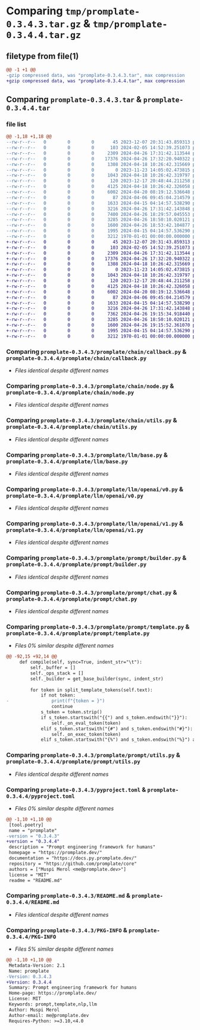 # Comparing `tmp/promplate-0.3.4.3.tar.gz` & `tmp/promplate-0.3.4.4.tar.gz`

## filetype from file(1)

```diff
@@ -1 +1 @@
-gzip compressed data, was "promplate-0.3.4.3.tar", max compression
+gzip compressed data, was "promplate-0.3.4.4.tar", max compression
```

## Comparing `promplate-0.3.4.3.tar` & `promplate-0.3.4.4.tar`

### file list

```diff
@@ -1,18 +1,18 @@
--rw-r--r--   0        0        0       45 2023-12-07 20:31:43.859313 promplate-0.3.4.3/promplate/__init__.py
--rw-r--r--   0        0        0      103 2024-02-05 14:52:39.251073 promplate-0.3.4.3/promplate/chain/__init__.py
--rw-r--r--   0        0        0     2309 2024-04-26 17:31:42.113544 promplate-0.3.4.3/promplate/chain/callback.py
--rw-r--r--   0        0        0    17376 2024-04-26 17:32:20.940322 promplate-0.3.4.3/promplate/chain/node.py
--rw-r--r--   0        0        0     1308 2024-04-18 10:26:42.315669 promplate-0.3.4.3/promplate/chain/utils.py
--rw-r--r--   0        0        0        0 2023-11-23 14:05:02.473815 promplate-0.3.4.3/promplate/llm/__init__.py
--rw-r--r--   0        0        0     1043 2024-04-18 10:26:42.319797 promplate-0.3.4.3/promplate/llm/base.py
--rw-r--r--   0        0        0      120 2023-12-17 20:48:44.211258 promplate-0.3.4.3/promplate/llm/openai/__init__.py
--rw-r--r--   0        0        0     4125 2024-04-18 10:26:42.326058 promplate-0.3.4.3/promplate/llm/openai/v0.py
--rw-r--r--   0        0        0     6002 2024-04-20 08:19:12.536648 promplate-0.3.4.3/promplate/llm/openai/v1.py
--rw-r--r--   0        0        0       87 2024-04-06 09:45:04.214579 promplate-0.3.4.3/promplate/prompt/__init__.py
--rw-r--r--   0        0        0     1633 2024-04-15 04:14:57.538290 promplate-0.3.4.3/promplate/prompt/builder.py
--rw-r--r--   0        0        0     3216 2024-04-26 17:31:42.143848 promplate-0.3.4.3/promplate/prompt/chat.py
--rw-r--r--   0        0        0     7400 2024-04-26 18:29:57.045553 promplate-0.3.4.3/promplate/prompt/template.py
--rw-r--r--   0        0        0     3285 2024-04-26 18:50:10.020121 promplate-0.3.4.3/promplate/prompt/utils.py
--rw-r--r--   0        0        0     1600 2024-04-26 18:53:42.104877 promplate-0.3.4.3/pyproject.toml
--rw-r--r--   0        0        0     1995 2024-04-15 04:14:57.536290 promplate-0.3.4.3/README.md
--rw-r--r--   0        0        0     3212 1970-01-01 00:00:00.000000 promplate-0.3.4.3/PKG-INFO
+-rw-r--r--   0        0        0       45 2023-12-07 20:31:43.859313 promplate-0.3.4.4/promplate/__init__.py
+-rw-r--r--   0        0        0      103 2024-02-05 14:52:39.251073 promplate-0.3.4.4/promplate/chain/__init__.py
+-rw-r--r--   0        0        0     2309 2024-04-26 17:31:42.113544 promplate-0.3.4.4/promplate/chain/callback.py
+-rw-r--r--   0        0        0    17376 2024-04-26 17:32:20.940322 promplate-0.3.4.4/promplate/chain/node.py
+-rw-r--r--   0        0        0     1308 2024-04-18 10:26:42.315669 promplate-0.3.4.4/promplate/chain/utils.py
+-rw-r--r--   0        0        0        0 2023-11-23 14:05:02.473815 promplate-0.3.4.4/promplate/llm/__init__.py
+-rw-r--r--   0        0        0     1043 2024-04-18 10:26:42.319797 promplate-0.3.4.4/promplate/llm/base.py
+-rw-r--r--   0        0        0      120 2023-12-17 20:48:44.211258 promplate-0.3.4.4/promplate/llm/openai/__init__.py
+-rw-r--r--   0        0        0     4125 2024-04-18 10:26:42.326058 promplate-0.3.4.4/promplate/llm/openai/v0.py
+-rw-r--r--   0        0        0     6002 2024-04-20 08:19:12.536648 promplate-0.3.4.4/promplate/llm/openai/v1.py
+-rw-r--r--   0        0        0       87 2024-04-06 09:45:04.214579 promplate-0.3.4.4/promplate/prompt/__init__.py
+-rw-r--r--   0        0        0     1633 2024-04-15 04:14:57.538290 promplate-0.3.4.4/promplate/prompt/builder.py
+-rw-r--r--   0        0        0     3216 2024-04-26 17:31:42.143848 promplate-0.3.4.4/promplate/prompt/chat.py
+-rw-r--r--   0        0        0     7362 2024-04-26 19:15:34.918440 promplate-0.3.4.4/promplate/prompt/template.py
+-rw-r--r--   0        0        0     3285 2024-04-26 18:50:10.020121 promplate-0.3.4.4/promplate/prompt/utils.py
+-rw-r--r--   0        0        0     1600 2024-04-26 19:15:52.361070 promplate-0.3.4.4/pyproject.toml
+-rw-r--r--   0        0        0     1995 2024-04-15 04:14:57.536290 promplate-0.3.4.4/README.md
+-rw-r--r--   0        0        0     3212 1970-01-01 00:00:00.000000 promplate-0.3.4.4/PKG-INFO
```

### Comparing `promplate-0.3.4.3/promplate/chain/callback.py` & `promplate-0.3.4.4/promplate/chain/callback.py`

 * *Files identical despite different names*

### Comparing `promplate-0.3.4.3/promplate/chain/node.py` & `promplate-0.3.4.4/promplate/chain/node.py`

 * *Files identical despite different names*

### Comparing `promplate-0.3.4.3/promplate/chain/utils.py` & `promplate-0.3.4.4/promplate/chain/utils.py`

 * *Files identical despite different names*

### Comparing `promplate-0.3.4.3/promplate/llm/base.py` & `promplate-0.3.4.4/promplate/llm/base.py`

 * *Files identical despite different names*

### Comparing `promplate-0.3.4.3/promplate/llm/openai/v0.py` & `promplate-0.3.4.4/promplate/llm/openai/v0.py`

 * *Files identical despite different names*

### Comparing `promplate-0.3.4.3/promplate/llm/openai/v1.py` & `promplate-0.3.4.4/promplate/llm/openai/v1.py`

 * *Files identical despite different names*

### Comparing `promplate-0.3.4.3/promplate/prompt/builder.py` & `promplate-0.3.4.4/promplate/prompt/builder.py`

 * *Files identical despite different names*

### Comparing `promplate-0.3.4.3/promplate/prompt/chat.py` & `promplate-0.3.4.4/promplate/prompt/chat.py`

 * *Files identical despite different names*

### Comparing `promplate-0.3.4.3/promplate/prompt/template.py` & `promplate-0.3.4.4/promplate/prompt/template.py`

 * *Files 0% similar despite different names*

```diff
@@ -92,15 +92,14 @@
     def compile(self, sync=True, indent_str="\t"):
         self._buffer = []
         self._ops_stack = []
         self._builder = get_base_builder(sync, indent_str)
 
         for token in split_template_tokens(self.text):
             if not token:
-                print(f"{token = }")
                 continue
             s_token = token.strip()
             if s_token.startswith("{{") and s_token.endswith("}}"):
                 self._on_eval_token(token)
             elif s_token.startswith("{#") and s_token.endswith("#}"):
                 self._on_exec_token(token)
             elif s_token.startswith("{%") and s_token.endswith("%}") and "\n" not in s_token:
```

### Comparing `promplate-0.3.4.3/promplate/prompt/utils.py` & `promplate-0.3.4.4/promplate/prompt/utils.py`

 * *Files identical despite different names*

### Comparing `promplate-0.3.4.3/pyproject.toml` & `promplate-0.3.4.4/pyproject.toml`

 * *Files 0% similar despite different names*

```diff
@@ -1,10 +1,10 @@
 [tool.poetry]
 name = "promplate"
-version = "0.3.4.3"
+version = "0.3.4.4"
 description = "Prompt engineering framework for humans"
 homepage = "https://promplate.dev/"
 documentation = "https://docs.py.promplate.dev/"
 repository = "https://github.com/promplate/core"
 authors = ["Muspi Merol <me@promplate.dev>"]
 license = "MIT"
 readme = "README.md"
```

### Comparing `promplate-0.3.4.3/README.md` & `promplate-0.3.4.4/README.md`

 * *Files identical despite different names*

### Comparing `promplate-0.3.4.3/PKG-INFO` & `promplate-0.3.4.4/PKG-INFO`

 * *Files 5% similar despite different names*

```diff
@@ -1,10 +1,10 @@
 Metadata-Version: 2.1
 Name: promplate
-Version: 0.3.4.3
+Version: 0.3.4.4
 Summary: Prompt engineering framework for humans
 Home-page: https://promplate.dev/
 License: MIT
 Keywords: prompt,template,nlp,llm
 Author: Muspi Merol
 Author-email: me@promplate.dev
 Requires-Python: >=3.10,<4.0
```


